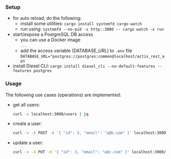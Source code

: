 ### Setup

-   for auto reload, do the following:
    -   install some utilities: `cargo install systemfd cargo-watch`
    -   run using: `systemfd --no-pid -s http::3000 -- cargo watch -x run`
-   start/expose a PostgreSQL DB access
    -   you can use a Docker image<br/>
        `...`
    -   add the access variable (DATABASE_URL) to `.env` file<br/>
        `DATABASE_URL="postgres://postgres:common@localhost/actix_rest_api`
-   install Diesel CLI: `cargo install diesel_cli --no-default-features --features postgres`

### Usage

The following use cases (operations) are implemented:

-   get all users:
    ```bash
    curl -s localhost:3000/users | jq
    ```
-   create a user:
    ```bash
    curl -v -X POST -d '{ "id": 3, "email": "a@b.com" }' localhost:3000/users -H "content-type: application/json"
    ```
-   update a user:
    ```bash
    curl -v -X PUT -d '{ "id": 3, "email": "a@c.com" }' localhost:3000/users -H "content-type: application/json"
    ```
